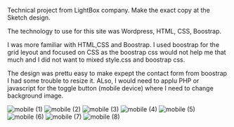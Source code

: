 Technical project from LightBox company. Make the exact copy at the Sketch design.

The technology to use for this site was Wordpress, HTML, CSS, Boostrap. 

I was more familiar with HTML,CSS and Boostrap. I used boostrap for the grid leyout and focused on CSS as the boostrap css would not help me that much and I did not
want to mixed style.css and boostrap css. 

The design was prettu easy to make expept the contact form from boostrap I had some trouble to resize it. ALso, I would need to applu PHP or javascript for the
toggle button (mobile device) where I need to change background image.



![mobile (1)](https://user-images.githubusercontent.com/62358510/137944359-92ce949e-92e5-451e-bc4f-6311f7f95bb2.png)
![mobile (2)](https://user-images.githubusercontent.com/62358510/137944374-9e20b8a8-bb03-4074-9af8-1b7ed477b3e8.png)
![mobile (3)](https://user-images.githubusercontent.com/62358510/137944383-2c194e13-d62c-4e20-9f6b-6c3bf9811115.png)
![mobile (4)](https://user-images.githubusercontent.com/62358510/137944389-3f06319f-36ac-4ff4-8f20-04e00dffa599.png)
![mobile (5)](https://user-images.githubusercontent.com/62358510/137944406-ed3c2633-07b6-4fea-96c5-3cd48a22d1ad.png)
![mobile (6)](https://user-images.githubusercontent.com/62358510/137944418-9ac07f87-c462-4c3e-82f3-a954fd8b617d.png)
![mobile (7)](https://user-images.githubusercontent.com/62358510/137944456-43cd716b-d456-420a-baf1-4f507bca70a9.png)
![mobile (8)](https://user-images.githubusercontent.com/62358510/137944476-d76a36d9-d650-44a5-9832-c3d835f9f829.png)
